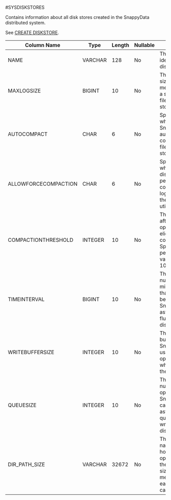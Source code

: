 #SYSDISKSTORES

Contains information about all disk stores created in the SnappyData distributed system.

<a id="reference_36E65EC061C34FB696529ECA8ABC5BFC__section_2B5C68BDEE0D46ABAA5190A805B9E5B5"></a>
See <a href="../language_ref/ref-create-diskstore.html#create-diskstore" class="xref" title="Disk stores provide disk storage for tables and queues that need to overflow or persist (for instance when using an asynchronous write-behind listener).">CREATE DISKSTORE</a>.

<a id="reference_36E65EC061C34FB696529ECA8ABC5BFC__table_799B947305974E61A5C7BEE25BB000C1"></a>

| Column Name          | Type    | Length | Nullable | Contents                                                                                                                             |
|----------------------|---------|--------|----------|--------------------------------------------------------------------------------------------------------------------------------------|
| NAME                 | VARCHAR | 128    | No       | The unique identifier of the disk store.                                                                                             |
| MAXLOGSIZE           | BIGINT  | 10     | No       | The maximum size, in megabytes, of a single oplog file in the disk store.                                                            |
| AUTOCOMPACT          | CHAR    | 6      | No       | Specifies whether SnappyData automatically compacts log files in this disk store.                                                    |
| ALLOWFORCECOMPACTION | CHAR    | 6      | No       | Specifies whether the disk store permits online compaction of log files using the `snappy` utility. |
| COMPACTIONTHRESHOLD  | INTEGER | 10     | No       | The threshold after which an oplog file is eligible for compaction. Specified as a percentage value from 0–100.                      |
| TIMEINTERVAL         | BIGINT  | 10     | No       | The maximum number of milliseconds that can elapse before SnappyData asynchronously flushes data to disk.                            |
| WRITEBUFFERSIZE      | INTEGER | 10     | No       | The size of the buffer SnappyData uses to store operations when writing to the disk store.                                           |
| QUEUESIZE            | INTEGER | 10     | No       | The maximum number of row operations that SnappyData can asynchronously queue for writing to the disk store.                         |
| DIR\_PATH\_SIZE      | VARCHAR | 32672  | No       | The directory names that hold disk store oplog files, and the maximum size in megabytes that each directory can store.               |



